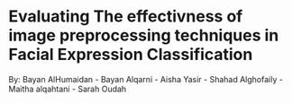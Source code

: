 # Evaluating The effectivness of image preprocessing techniques in Facial Expression Classification

By:
Bayan AlHumaidan - Bayan Alqarni - Aisha Yasir - Shahad Alghofaily - Maitha alqahtani - Sarah Oudah

